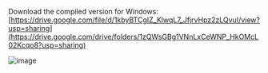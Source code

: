 Download the compiled version for Windows: [https://drive.google.com/file/d/1kbyBTCgIZ_KlwqL7_JfjrvHpz2zLQvuI/view?usp=sharing](https://drive.google.com/drive/folders/1zQWsGBg1VNnLxCeWNP_HkOMcL02Kcqo8?usp=sharing)

![image](https://github.com/user-attachments/assets/9dfbe425-688f-4a4b-8b98-eb25775d1e9f)


